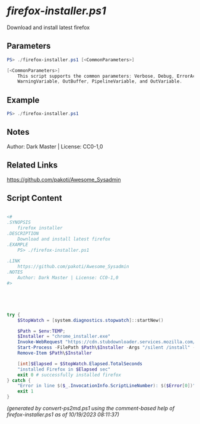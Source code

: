 *firefox-installer.ps1*
================

Download and install latest firefox

Parameters
----------
```powershell
PS> ./firefox-installer.ps1 [<CommonParameters>]

[<CommonParameters>]
    This script supports the common parameters: Verbose, Debug, ErrorAction, ErrorVariable, WarningAction, 
    WarningVariable, OutBuffer, PipelineVariable, and OutVariable.
```

Example
-------
```powershell
PS> ./firefox-installer.ps1

```

Notes
-----
Author: Dark Master | License: CC0-1,0

Related Links
-------------
https://github.com/pakoti/Awesome_Sysadmin

Script Content
--------------
```powershell

<#
.SYNOPSIS
	firefox installer
.DESCRIPTION
	Download and install latest firefox 
.EXAMPLE
	PS> ./firefox-installer.ps1
	                            
.LINK
	https://github.com/pakoti/Awesome_Sysadmin
.NOTES
	Author: Dark Master | License: CC0-1,0
#>





try {
	$StopWatch = [system.diagnostics.stopwatch]::startNew()

	$Path = $env:TEMP;
	$Installer = "chrome_installer.exe"
	Invoke-WebRequest "https://cdn.stubdownloader.services.mozilla.com/builds/firefox-stub/en-US/win/c0c2728dec93a47f981393e20cb0793bafd3a455e152118836bde89b2f02b614/Firefox%20Installer.exe" -OutFile $Path\$Installer
	Start-Process -FilePath $Path\$Installer -Args "/silent /install" -Verb RunAs -Wait
	Remove-Item $Path\$Installer

	[int]$Elapsed = $StopWatch.Elapsed.TotalSeconds
	"installed Firefox in $Elapsed sec"
	exit 0 # successfully installed firefox
} catch {
	"Error in line $($_.InvocationInfo.ScriptLineNumber): $($Error[0])"
	exit 1
}


```

*(generated by convert-ps2md.ps1 using the comment-based help of firefox-installer.ps1 as of 10/19/2023 08:11:37)*
